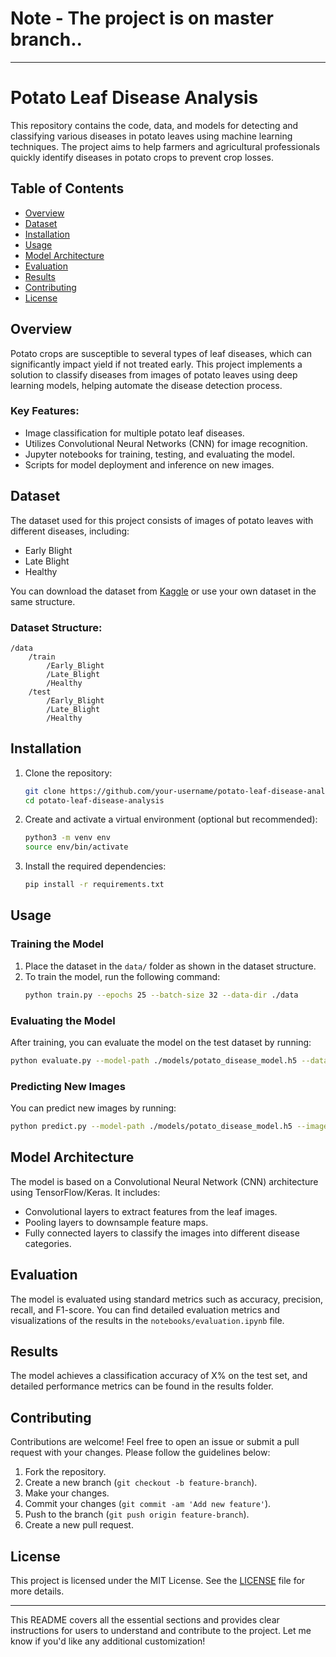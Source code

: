 # Note - The project is on master branch..
---

# Potato Leaf Disease Analysis

This repository contains the code, data, and models for detecting and classifying various diseases in potato leaves using machine learning techniques. The project aims to help farmers and agricultural professionals quickly identify diseases in potato crops to prevent crop losses.

## Table of Contents

- [Overview](#overview)
- [Dataset](#dataset)
- [Installation](#installation)
- [Usage](#usage)
- [Model Architecture](#model-architecture)
- [Evaluation](#evaluation)
- [Results](#results)
- [Contributing](#contributing)
- [License](#license)

## Overview

Potato crops are susceptible to several types of leaf diseases, which can significantly impact yield if not treated early. This project implements a solution to classify diseases from images of potato leaves using deep learning models, helping automate the disease detection process.

### Key Features:
- Image classification for multiple potato leaf diseases.
- Utilizes Convolutional Neural Networks (CNN) for image recognition.
- Jupyter notebooks for training, testing, and evaluating the model.
- Scripts for model deployment and inference on new images.

## Dataset

The dataset used for this project consists of images of potato leaves with different diseases, including:
- Early Blight
- Late Blight
- Healthy

You can download the dataset from [Kaggle](https://www.kaggle.com/vipoooool/potato-disease) or use your own dataset in the same structure.

### Dataset Structure:
```
/data
    /train
        /Early_Blight
        /Late_Blight
        /Healthy
    /test
        /Early_Blight
        /Late_Blight
        /Healthy
```

## Installation

1. Clone the repository:
   ```bash
   git clone https://github.com/your-username/potato-leaf-disease-analysis.git
   cd potato-leaf-disease-analysis
   ```

2. Create and activate a virtual environment (optional but recommended):
   ```bash
   python3 -m venv env
   source env/bin/activate
   ```

3. Install the required dependencies:
   ```bash
   pip install -r requirements.txt
   ```

## Usage

### Training the Model

1. Place the dataset in the `data/` folder as shown in the dataset structure.
2. To train the model, run the following command:
   ```bash
   python train.py --epochs 25 --batch-size 32 --data-dir ./data
   ```

### Evaluating the Model

After training, you can evaluate the model on the test dataset by running:
```bash
python evaluate.py --model-path ./models/potato_disease_model.h5 --data-dir ./data/test
```

### Predicting New Images

You can predict new images by running:
```bash
python predict.py --model-path ./models/potato_disease_model.h5 --image-path ./path_to_image.jpg
```

## Model Architecture

The model is based on a Convolutional Neural Network (CNN) architecture using TensorFlow/Keras. It includes:
- Convolutional layers to extract features from the leaf images.
- Pooling layers to downsample feature maps.
- Fully connected layers to classify the images into different disease categories.

## Evaluation

The model is evaluated using standard metrics such as accuracy, precision, recall, and F1-score. You can find detailed evaluation metrics and visualizations of the results in the `notebooks/evaluation.ipynb` file.

## Results

The model achieves a classification accuracy of X% on the test set, and detailed performance metrics can be found in the results folder.

## Contributing

Contributions are welcome! Feel free to open an issue or submit a pull request with your changes. Please follow the guidelines below:

1. Fork the repository.
2. Create a new branch (`git checkout -b feature-branch`).
3. Make your changes.
4. Commit your changes (`git commit -am 'Add new feature'`).
5. Push to the branch (`git push origin feature-branch`).
6. Create a new pull request.

## License

This project is licensed under the MIT License. See the [LICENSE](./LICENSE) file for more details.

---

This README covers all the essential sections and provides clear instructions for users to understand and contribute to the project. Let me know if you'd like any additional customization!
